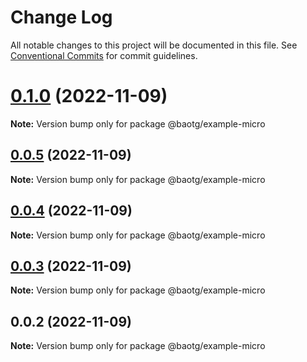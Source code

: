 # Change Log

All notable changes to this project will be documented in this file.
See [Conventional Commits](https://conventionalcommits.org) for commit guidelines.

# [0.1.0](https://github.com/BaoTran1203/nodejs-monorepo/compare/@baotg/example-micro@0.0.5...@baotg/example-micro@0.1.0) (2022-11-09)

**Note:** Version bump only for package @baotg/example-micro





## [0.0.5](https://github.com/BaoTran1203/nodejs-monorepo/compare/@baotg/example-micro@0.0.4...@baotg/example-micro@0.0.5) (2022-11-09)

**Note:** Version bump only for package @baotg/example-micro





## [0.0.4](https://github.com/BaoTran1203/nodejs-monorepo/compare/@baotg/example-micro@0.0.3...@baotg/example-micro@0.0.4) (2022-11-09)

**Note:** Version bump only for package @baotg/example-micro





## [0.0.3](https://github.com/BaoTran1203/nodejs-monorepo/compare/@baotg/example-micro@0.0.2...@baotg/example-micro@0.0.3) (2022-11-09)

**Note:** Version bump only for package @baotg/example-micro





## 0.0.2 (2022-11-09)

**Note:** Version bump only for package @baotg/example-micro
